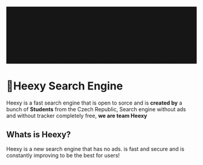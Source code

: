 [![MasterHead](https://github.com/Heexy/.github/blob/main/profile/Click%20to%20search%20with%20Heexy....gif?raw=true)](https://heexy.org)

# 🔎Heexy Search Engine
Heexy is a fast search engine that is open to sorce and is 
**created by** a bunch of **Students** from the Czech Republic, Search engine without ads
and without tracker completely free, **we are team Heexy**
## Whats is Heexy?
Heexy is a new search engine that has no ads. is fast and secure and is constantly improving to be the best for users!
